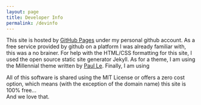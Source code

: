 ```yaml
---
layout: page
title: Developer Info
permalink: /devinfo
---
```


This site is hosted by [GitHub Pages][github-pages] under my personal github account. As a free service provided by github on a platform I was already familiar with, this was a no brainer. 
For help with the HTML/CSS formatting for this site, I used the open source static site generator Jekyll. 
As for a theme, I am using the Millennial theme written by [Paul Le][github-millennial]. Finally, I am using 


All of this software is shared using the MIT License or offers a zero cost option, which means (with the exception of the domain name) this site is 100% free...<br> 
And we love that.


[github-pages]: https://pages.github.com/
[github-millennial]: https://github.com/LeNPaul/Millennial

